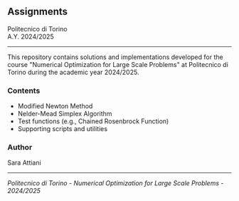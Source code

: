 ## Assignments

Politecnico di Torino  
A.Y. 2024/2025

---

This repository contains solutions and implementations developed for the course "Numerical Optimization for Large Scale Problems" at Politecnico di Torino during the academic year 2024/2025.

### Contents

- Modified Newton Method
- Nelder-Mead Simplex Algorithm
- Test functions (e.g., Chained Rosenbrock Function)
- Supporting scripts and utilities

### Author

Sara Attiani

---

*Politecnico di Torino - Numerical Optimization for Large Scale Problems - 2024/2025*
